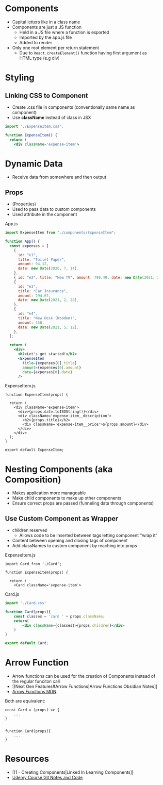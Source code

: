 # Components

- Capital letters like in a class name
- Components are just a JS function
	- Held in a JS file where a function is exported
	- Imported by the app.js file
	- Added to render
- Only one root element per return statement
	- Due to `React.createElement()` function having first argument as HTML type (e.g div)

# Styling

## Linking CSS to Component

- Create .css file in components (conventionally same name as component)
- Use **className** instead of class in JSX

```jsx
import './ExpenseItem.css';

function ExpenseItem() {
  return (
    <div className='expense-item'>
```

# Dynamic Data

- Receive data from somewhere and then output

## Props

- (Properties)
- Used to pass data to custom components
- Used attribute in the component

App.js
```jsx
import ExpenseItem from "./components/ExpenseItem";

function App() {
  const expenses = [
    {
      id: "e1",
      title: "Toilet Paper",
      amount: 94.12,
      date: new Date(2020, 7, 14),
    },
    { id: "e2", title: "New TV", amount: 799.49, date: new Date(2021, 2, 12) },
    {
      id: "e3",
      title: "Car Insurance",
      amount: 294.67,
      date: new Date(2021, 2, 28),
    },
    {
      id: "e4",
      title: "New Desk (Wooden)",
      amount: 450,
      date: new Date(2021, 5, 12),
    },
  ];

  return (
    <div>
      <h2>Let's get started!</h2>
      <ExpenseItem
        title={expenses[0].title}
        amount={expenses[0].amount}
        date={expenses[0].date}
      />
```

ExpenseItem.js
```JSX
function ExpenseItem(props) {

  return (
    <div className='expense-item'>
      <div>{props.date.toISOString()}</div>
      <div className='expense-item__description'>
        <h2>{props.title}</h2>
        <div className='expense-item__price'>${props.amount}</div>
      </div>
    </div>
  );
}

export default ExpenseItem;
```

# Nesting Components (aka Composition)

- Makes application more manageable
- Make child components to make up other components
- Ensure correct props are passed (funneling data through components)

## Use Custom Component as Wrapper

- children reserved
	- Allows code to be inserted between tags letting component "wrap it"
- Content between opening and closing tags of component
- Add classNames to custom component by reaching into props

ExpenseItem.js
```JSX
import Card from './Card';

function ExpenseItem(props) {

  return (
    <Card className='expense-item'>
```

Card.js
```jsx
import './Card.css'

function Card(props){
    const classes = 'card ' + props.className; 
    return(
        <div className={classes}>{props.children}</div>
    )
}

export default Card;
```

# Arrow Function

- Arrow functions can be used for the creation of Components instead of the regular funciton call
- [[Next Gen Features#Arrow Functions|Arrow Functions Obsidian Notes]]
- [Arrow Functions MDN](https://developer.mozilla.org/en-US/docs/Web/JavaScript/Reference/Functions/Arrow_functions)

Both are equivalent:
```JSX
const Card = (props) => {
	...
}


function Card(props){
	...
}
```

# Resources

- [[1 - Creating Components|Linked In Learning Components]]
- [Udemy Course Git Notes and Code](https://github.com/academind/react-complete-guide-code/tree/03-react-basics-working-with-components)
